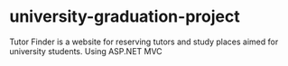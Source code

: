 # university-graduation-project
Tutor Finder is a website for reserving tutors and study places aimed for university students.
Using ASP.NET MVC
